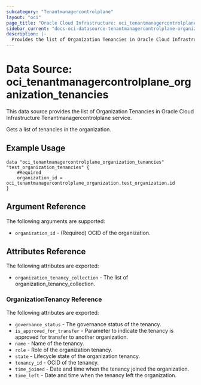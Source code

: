 ```yaml
---
subcategory: "Tenantmanagercontrolplane"
layout: "oci"
page_title: "Oracle Cloud Infrastructure: oci_tenantmanagercontrolplane_organization_tenancies"
sidebar_current: "docs-oci-datasource-tenantmanagercontrolplane-organization_tenancies"
description: |-
  Provides the list of Organization Tenancies in Oracle Cloud Infrastructure Tenantmanagercontrolplane service
---
```


# Data Source: oci_tenantmanagercontrolplane_organization_tenancies
This data source provides the list of Organization Tenancies in Oracle Cloud Infrastructure Tenantmanagercontrolplane service.

Gets a list of tenancies in the organization.

## Example Usage

```hcl
data "oci_tenantmanagercontrolplane_organization_tenancies" "test_organization_tenancies" {
	#Required
	organization_id = oci_tenantmanagercontrolplane_organization.test_organization.id
}
```

## Argument Reference

The following arguments are supported:

* `organization_id` - (Required) OCID of the organization.


## Attributes Reference

The following attributes are exported:

* `organization_tenancy_collection` - The list of organization_tenancy_collection.

### OrganizationTenancy Reference

The following attributes are exported:

* `governance_status` - The governance status of the tenancy.
* `is_approved_for_transfer` - Parameter to indicate the tenancy is approved for transfer to another organization.
* `name` - Name of the tenancy.
* `role` - Role of the organization tenancy.
* `state` - Lifecycle state of the organization tenancy.
* `tenancy_id` - OCID of the tenancy.
* `time_joined` - Date and time when the tenancy joined the organization.
* `time_left` - Date and time when the tenancy left the organization.

